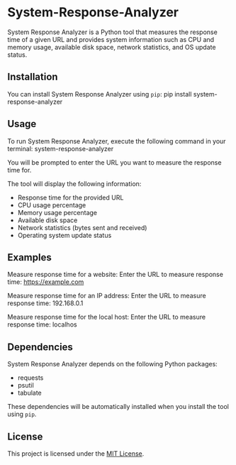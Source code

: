 # System-Response-Analyzer


System Response Analyzer is a Python tool that measures the response time of a given URL and provides system information such as CPU and memory usage, available disk space, network statistics, and OS update status.

## Installation

You can install System Response Analyzer using `pip`:
pip install system-response-analyzer

## Usage

To run System Response Analyzer, execute the following command in your terminal:
system-response-analyzer

You will be prompted to enter the URL you want to measure the response time for.

The tool will display the following information:

- Response time for the provided URL
- CPU usage percentage
- Memory usage percentage
- Available disk space
- Network statistics (bytes sent and received)
- Operating system update status

## Examples

Measure response time for a website:
Enter the URL to measure response time: https://example.com

Measure response time for an IP address:
Enter the URL to measure response time: 192.168.0.1

Measure response time for the local host:
Enter the URL to measure response time: localhos


## Dependencies

System Response Analyzer depends on the following Python packages:

- requests
- psutil
- tabulate

These dependencies will be automatically installed when you install the tool using `pip`.

## License

This project is licensed under the [MIT License](LICENSE).

